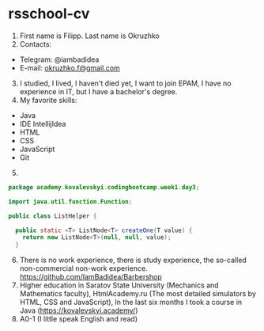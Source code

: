 # rsschool-cv
1. First name is Filipp. Last name is Okruzhko
2. Contacts: 
* Telegram: @iambadidea
* E-mail: okruzhko.f@gmail.com
3. I studied, I lived, I haven't died yet, I want to join EPAM, I have no experience in IT, but I have a bachelor's degree.
4. My favorite skills:
* Java
* IDE IntellijIdea
* HTML
* CSS
* JavaScript
* Git
5. <br>
```java
package academy.kovalevskyi.codingbootcamp.week1.day3;

import java.util.function.Function;

public class ListHelper {

  public static <T> ListNode<T> createOne(T value) {
    return new ListNode<T>(null, null, value);
  }
   ```
6. There is no work experience, there is study experience, the so-called non-commercial non-work experience.
<br>https://github.com/IamBadidea/Barbershop
8. Higher education in Saratov State University (Mechanics and Mathematics faculty), HtmlAcademy.ru (The most detailed simulators
by HTML, CSS and JavaScript), In the last six months I took a course in Java (https://kovalevskyi.academy/)
9. A0-1 (I little speak English and read)
